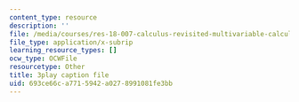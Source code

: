 ```yaml
---
content_type: resource
description: ''
file: /media/courses/res-18-007-calculus-revisited-multivariable-calculus-fall-2011/693ce66ca7715942a0278991081fe3bb_JAxRgACOQtA.vtt
file_type: application/x-subrip
learning_resource_types: []
ocw_type: OCWFile
resourcetype: Other
title: 3play caption file
uid: 693ce66c-a771-5942-a027-8991081fe3bb
---
```

